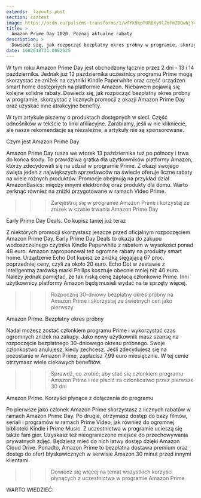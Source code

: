```yaml
--- 
extends: _layouts.post 
section: content 
image: https://ocdn.eu/pulscms-transforms/1/wfYk9kpTURBXy9lZmFmZDQwNjY4MWU0ZjYzODJhNzMyZDJhNjQwNDZhMS5qcGeSlQMAAc0EW80CdJMFzQNXzQHCgaExAQ 
title: > 
  Amazon Prime Day 2020. Poznaj aktualne rabaty 
description: > 
  Dowiedz się, jak rozpocząć bezpłatny okres próbny w programie, skorzystać z licznych promocji z okazji Amazon Prime Day oraz uzyskać inne atrakcyjne benefity.Czym jest Amazon Prime DayAmazon Prime Day rusza we wtorek 13 października tuż po północy i trwa do końca środy.>>> Zarejestruj się w programie Amazon Prime i korzystaj ze zniżek w czasie trwania Amazon Prime DayEarly Prime Day Deals.Co kupisz taniej już terazZ niektórych promocji skorzystasz jeszcze przed oficjalnym rozpoczęciem Amazon Prime Day.Korzyści płynące z dołączenia do programuPo pierwsze jako członek Amazon Prime skorzystasz z licznych rabatów w ramach Amazon Prime Day. 
date: 1602648731.0062525 
--- 
```

W tym roku Amazon Prime Day jest obchodzony łącznie przez 2 dni - 13 i 14 października. Jednak już 12 października uczestnicy programu Prime mogą skorzystać ze zniżek na czytniki Kindle Paperwhite oraz część urządzeń smart home dostępnych na platformie Amazon. Niebawem pojawią się kolejne solidne rabaty. Dowiedz się, jak rozpocząć bezpłatny okres próbny w programie, skorzystać z licznych promocji z okazji Amazon Prime Day oraz uzyskać inne atrakcyjne benefity.

W tym artykule piszemy o produktach dostępnych w sieci. Część odnośników w tekście to linki afiliacyjne. Zarabiamy, jeśli w nie klikniecie, ale nasze rekomendacje są niezależne, a artykuły nie są sponsorowane.

Czym jest Amazon Prime Day

Amazon Prime Day rusza we wtorek 13 października tuż po północy i trwa do końca środy. To prawdziwa gratka dla użytkowników platformy Amazon, którzy zdecydowali się na udział w programie Prime. Z okazji swojego święta jeden z największych sprzedawców na świecie oferuje liczne rabaty na wiele różnych produktów. Promocje obejmują na przykład dział AmazonBasics: między innymi elektronikę oraz produkty dla domu. Warto zerknąć również na zniżki przygotowane w ramach Video Prime.

>>> Zarejestruj się w programie Amazon Prime i korzystaj ze zniżek w czasie trwania Amazon Prime Day

Early Prime Day Deals. Co kupisz taniej już teraz

Z niektórych promocji skorzystasz jeszcze przed oficjalnym rozpoczęciem Amazon Prime Day. Early Prime Day Deals to okazja do zakupu wodoszczelnego czytnika Kindle Paperwhite z rabatem w wysokości ponad 48 euro. Amazon zaproponował też ogromne rabaty na produkty smart home. Urządzenie Echo Dot kupisz ze zniżką sięgającą 67 proc. poprzedniej ceny, czyli za około 20 euro. Echo Dot w zestawie z inteligentną żarówką marki Philips kosztuje obecnie mniej niż 40 euro. Należy jednak pamiętać, że tak niską cenę zapłacą członkowie Prime. Inni użytkownicy platformy Amazon będą musieli wydać na te sprzęty więcej.

>>> Rozpocznij 30-dniowy bezpłatny okres próbny na Amazon Prime i skorzystaj ze świetnych cen jako pierwszy

Amazon Prime. Bezpłatny okres próbny

Nadal możesz zostać członkiem programu Prime i wykorzystać czas ogromnych zniżek na zakupy. Jako nowy użytkownik masz szansę na rozpoczęcie bezpłatnego 30-dniowego okresu próbnego. Swoje członkostwo anulujesz, kiedy zechcesz. Jeśli zdecydujesz się na pozostanie w Amazon Prime, zapłacisz 7,99 euro miesięcznie. W tej cenie otrzymasz wiele ciekawych benefitów.

>>> Sprawdź, co zrobić, aby stać się członkiem programu Amazon Prime i nie płacić za członkostwo przez pierwsze 30 dni

Amazon Prime. Korzyści płynące z dołączenia do programu

Po pierwsze jako członek Amazon Prime skorzystasz z licznych rabatów w ramach Amazon Prime Day. Po drugie, otrzymasz dostęp do bazy filmów, seriali i programów w ramach Prime Video, jak również do ogromnej biblioteki Kindle i Prime Music. Z uczestnictwa w programie ucieszą się także fani gier. Uzyskasz też nieograniczone miejsce do przechowywania prywatnych zdjęć. Będziesz mieć do nich łatwy dostęp dzięki Amazon Cloud Drive. Ponadto, Amazon Prime to bezpłatna dostawa premium oraz dostęp do ofert błyskawicznych w serwisie Amazon 30 minut przed innymi klientami.

>>> Dowiedz się więcej na temat wszystkich korzyści płynących z uczestnictwa w programie Amazon Prime

WARTO WIEDZIEĆ: